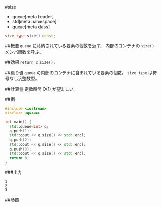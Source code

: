 #size
* queue[meta header]
* std[meta namespace]
* queue[meta class]

```cpp
size_type size() const;
```

##概要
`queue` に格納されている要素の個数を返す。 
内部のコンテナの `size()` メンバ関数を呼ぶ。


##効果
`return c.size();`


##戻り値
`queue` の内部のコンテナに含まれている要素の個数。
`size_type` は符号なし汎整数型。


##計算量
定数時間 O(1) が望ましい。


##例
```cpp
#include <iostream>
#include <queue>

int main() {
  std::queue<int> q;
  q.push(1);
  std::cout << q.size() << std::endl;
  q.push(2);
  std::cout << q.size() << std::endl;
  q.push(3);
  std::cout << q.size() << std::endl;
  return 0;
}
```

###出力
```
1
2
3
```

##参照


